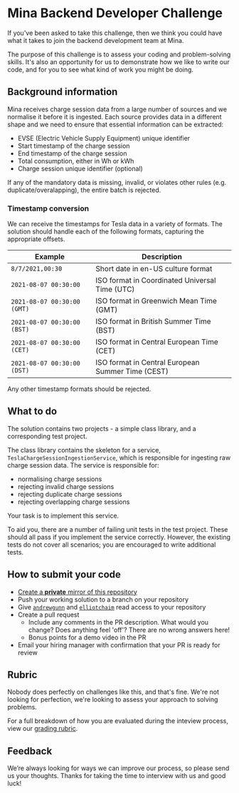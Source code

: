# Mina Backend Developer Challenge

If you've been asked to take this challenge, then we think you could have what it takes to join the backend development team at Mina.

The purpose of this challenge is to assess your coding and problem-solving skills. It's also an opportunity for us to demonstrate how we like to write our code, and for you to see what kind of work you might be doing.

## Background information

Mina receives charge session data from a large number of sources and we normalise it before it is ingested. Each source provides data in a different shape and we need to ensure that essential information can be extracted:

-   EVSE (Electric Vehicle Supply Equipment) unique identifier
-   Start timestamp of the charge session
-   End timestamp of the charge session
-   Total consumption, either in Wh or kWh
-   Charge session unique identifier (optional)

If any of the mandatory data is missing, invalid, or violates other rules (e.g. duplicate/overalapping), the entire batch is rejected.

### Timestamp conversion

We can receive the timestamps for Tesla data in a variety of formats. The solution should handle each of the following formats, capturing the appropriate offsets.

| Example                     | Description                                       |
| --------------------------- | ------------------------------------------------- |
| `8/7/2021,00:30`            | Short date in en-US culture format                |
| `2021-08-07 00:30:00`       | ISO format in Coordinated Universal Time (UTC)    |
| `2021-08-07 00:30:00 (GMT)` | ISO format in Greenwich Mean Time (GMT)           |
| `2021-08-07 00:30:00 (BST)` | ISO format in British Summer Time (BST)           |
| `2021-08-07 00:30:00 (CET)` | ISO format in Central European Time (CET)         |
| `2021-08-07 00:30:00 (DST)` | ISO format in Central European Summer Time (CEST) |

Any other timestamp formats should be rejected.

## What to do

The solution contains two projects - a simple class library, and a corresponding test project.

The class library contains the skeleton for a service, `TeslaChargeSessionIngestionService`, which is responsible for ingesting raw charge session data. The service is responsible for:

-   normalising charge sessions
-   rejecting invalid charge sessions
-   rejecting duplicate charge sessions
-   rejecting overlapping charge sessions

Your task is to implement this service.

To aid you, there are a number of failing unit tests in the test project. These should all pass if you implement the service correctly. However, the existing tests do not cover all scenarios; you are encouraged to write additional tests.

## How to submit your code

-   [Create a **private** mirror of this repository](https://docs.github.com/en/repositories/creating-and-managing-repositories/duplicating-a-repository#mirroring-a-repository)
-   Push your working solution to a branch on your repository
-   Give [`andrewgunn`](https://github.com/andrewgunn) and [`elliotchaim`](https://github.com/elliotchaim) read access to your repository
-   Create a pull request
    -   Include any comments in the PR description. What would you change? Does anything feel 'off'? There are no wrong answers here!
    -   Bonus points for a demo video in the PR
-   Email your hiring manager with confirmation that your PR is ready for review

## Rubric

Nobody does perfectly on challenges like this, and that's fine. We're not looking for perfection, we're looking to assess your approach to solving problems.

For a full breakdown of how you are evaluated during the inteview process, view our [grading rubric](./rubric.md).

## Feedback

We’re always looking for ways we can improve our process, so please send us your thoughts. Thanks for taking the time to interview with us and good luck!
